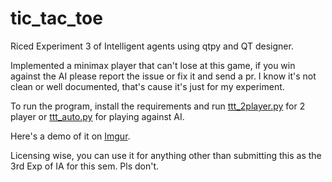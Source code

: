 # tic_tac_toe
Riced Experiment 3 of Intelligent agents using qtpy and QT designer.

Implemented a minimax player that can't lose at this game, if you win against the AI please report the issue or fix it and send a pr. I know it's not clean or well documented, that's cause it's just for my experiment.

To run the program, install the requirements and run [ttt_2player.py](./ttt_2player.py) for 2 player or [ttt_auto.py](./ttt_auto.py) for playing against AI.

Here's a demo of it on [Imgur](https://i.imgur.com/UkYjKYm.mp4).


Licensing wise, you can use it for anything other than submitting this as the 3rd Exp of IA for this sem. Pls don't.
